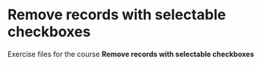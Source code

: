 # Remove records with selectable checkboxes
Exercise files for the course **Remove records with selectable checkboxes**
